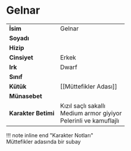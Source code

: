 # Gelnar   
  
  
|  |  |  
|---|---|  
| **İsim** | Gelnar |  
| **Soyadı** |  |  
| **Hizip** |  |  
| **Cinsiyet** | Erkek |  
| **Irk** | Dwarf |  
| **Sınıf** |  |  
| **Kütük** | [[Müttefikler Adası]] |  
| **Münasebet** |  |  
| **Karakter Betimi** | Kızıl saçlı sakallı<br>Medium armor giyiyor<br>Pelerinli ve kamuflajlı |  
  
  
!!! note inline end "Karakter Notları"  
	Müttefikler adasında bir subay  
  